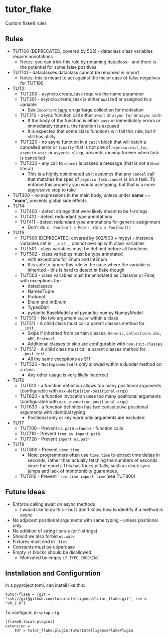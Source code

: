 # tutor_flake

Custom flake8 rules

## Rules

* TUT100 (DEPRECATED, covered by 502) - dataclass class variables require annotations
    * Notes: you can trick this rule by renaming dataclass - and there is the potential for some false positives
* TUT101 - dataclasses.dataclass cannot be renamed in import
    * Notes: this is meant to act against the major case of false negatives for TUT100
* TUT2:
    * TUT200 - asyncio.create_task requires the name parameter
    * TUT201 - asyncio.create_task is either `await`ed or assigned to a variable
        * See `Important` [here](https://docs.python.org/3/library/asyncio-task.html#asyncio.create_task) on garbage collection for motivation
    * TUT210 - async function call either `await` or `async for` or `async with`
        * If the body of the function is either `pass` or immediately errors or immediately returns, the function is excused
        * It is expected that some class functions will fail this rule, but it still has utility
    * TUT220 - no async function in a `catch` block that will catch a cancelled error or `finally` that is not one of `asyncio.wait_for`, `asyncio.wait` or `asyncio.sleep`, prevents running forever when task is cancelled
    * TUT230 - any call to `cancel` is passed a message (that is not a `None` literal)
        * This is a highly opinionated as it assumes that any `cancel` call that matches the spec of `asyncio.Task.cancel` is on a task.  To enforce this properly you would use typing, but that is a more aggressive step to take
* TUT300 - no expressions in the main body, unless under __name__ == "__main__", prevents global side effects
* TUT4:
    * TUT400 - detect strings that were likely meant to be f-strings
    * TUT410 - detect redundant type annotations
    * TUT411 - detect redundant type annotations for generic assignment
        * Don't do `x: Foo[bar] = Foo()` ; do `x = Foo[bar]()`
* TUT5
    * TUT500 (DEPRECATED: covered by 502/503 + mypy) - instance variables set in `__init__` cannot overlap with class variables
    * TUT501 - class variables must be defined before all functions
    * TUT502 - class variables must be type annotated
        * with exceptions for Enum and IntEnum
        * It is safe to ignore this rule in the case where the variable is inherited - this is hard to detect in flake though
    * TUT503 - class variables must be annotated as ClassVar or Final, with exceptions for:
        * dataclasses
        * NamedTuple
        * Protocol
        * Enum and IntEnum
        * TypedDict
        * pydantic BaseModel and pydantic-numpy NumpyModel
    * TUT510 - No two argument `super` within a class
    * TUT511 - A child class must call a parent classes method for `__init__`
        * Skips if inherited from certain classes: `Generic`, `collections.abc`, `ABC`, `Protocol`
        * Additional classes to skip are configurable with `non-init-classes`
    * TUT512 - A child class must call a parent classes method for `__post_init__`
        * All the same exceptions as 511
    * TUT520 - `NotImplemented` is only allowed within a dunder method on a class
        * Any other usage is very likely incorrect
* TUT6
    * TUT610 - a function definition allows too many positional arguments (configurable with `max-definition-positional-args`)
    * TUT620 - a function invocation uses too many positional arguments (configurable with `max-invocation-positional-args`)
    * TUT630 - a function definition has two consecutive positional arguments with identical typing
        * Positional only or key word only arguments are excluded
* TUT7
    * TUT700 - Prevent `os.path.<func>()` function calls
    * TUT710 - Prevent `from os import path`
    * TUT720 - Prevent `import os.path`
* TUT8
    * TUT800 - Prevent `time.time`
        * Note: programmers often use `time.time` to extract time deltas in seconds, rather than actually fetching the numbers of seconds since the epoch.  This has tricky pitfalls, such as clock sync jumps and lack of monotonicity guarantees.
    * TUT810 - Prevent `from time import time` (see TUT800)

## Future Ideas

* Enforce calling await on async methods
    * I would like to do this - but I don't know how to identify if a method is async
* No adjacent positional arguments with same typing - unless positional only
* No addition of string literals (or f-strings)
* Should we also forbid `os.walk`
* Fixtures must end in `_fixt`
* Constants must be uppercase
* Empty `if` blocks should be disallowed
    * Motivated by empty `if TYPE_CHECKING`

## Installation and Configuration

In a pyproject.toml, can install like this:
```
tutor-flake = {git = "ssh://git@github.com/tutorintelligence/tutor_flake.git", rev = "v0.2.0"}
```

To configure, in `setup.cfg`
```
[flake8:local-plugins]
extension = 
    TUT = tutor_flake.plugin:TutorIntelligenceFlakePlugin
```